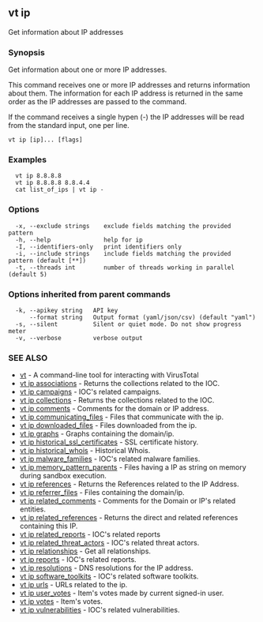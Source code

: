 ## vt ip

Get information about IP addresses

### Synopsis

Get information about one or more IP addresses.

This command receives one or more IP addresses and returns information about
them. The information for each IP address is returned in the same order as the
IP addresses are passed to the command.

If the command receives a single hypen (-) the IP addresses will be read from
the standard input, one per line.

```
vt ip [ip]... [flags]
```

### Examples

```
  vt ip 8.8.8.8
  vt ip 8.8.8.8 8.8.4.4
  cat list_of_ips | vt ip -
```

### Options

```
  -x, --exclude strings    exclude fields matching the provided pattern
  -h, --help               help for ip
  -I, --identifiers-only   print identifiers only
  -i, --include strings    include fields matching the provided pattern (default [**])
  -t, --threads int        number of threads working in parallel (default 5)
```

### Options inherited from parent commands

```
  -k, --apikey string   API key
      --format string   Output format (yaml/json/csv) (default "yaml")
  -s, --silent          Silent or quiet mode. Do not show progress meter
  -v, --verbose         verbose output
```

### SEE ALSO

* [vt](vt.md)	 - A command-line tool for interacting with VirusTotal
* [vt ip associations](vt_ip_associations.md)	 - Returns the collections related to the IOC.
* [vt ip campaigns](vt_ip_campaigns.md)	 - IOC's related campaigns.
* [vt ip collections](vt_ip_collections.md)	 - Returns the collections related to the IOC.
* [vt ip comments](vt_ip_comments.md)	 - Comments for the domain or IP address.
* [vt ip communicating_files](vt_ip_communicating_files.md)	 - Files that communicate with the ip.
* [vt ip downloaded_files](vt_ip_downloaded_files.md)	 - Files downloaded from the ip.
* [vt ip graphs](vt_ip_graphs.md)	 - Graphs containing the domain/ip.
* [vt ip historical_ssl_certificates](vt_ip_historical_ssl_certificates.md)	 - SSL certificate history.
* [vt ip historical_whois](vt_ip_historical_whois.md)	 - Historical Whois.
* [vt ip malware_families](vt_ip_malware_families.md)	 - IOC's related malware families.
* [vt ip memory_pattern_parents](vt_ip_memory_pattern_parents.md)	 - Files having a IP as string on memory during sandbox execution.
* [vt ip references](vt_ip_references.md)	 - Returns the References related to the IP Address.
* [vt ip referrer_files](vt_ip_referrer_files.md)	 - Files containing the domain/ip.
* [vt ip related_comments](vt_ip_related_comments.md)	 - Comments for the Domain or IP's related entities.
* [vt ip related_references](vt_ip_related_references.md)	 - Returns the direct and related references containing this IP.
* [vt ip related_reports](vt_ip_related_reports.md)	 - IOC's related reports
* [vt ip related_threat_actors](vt_ip_related_threat_actors.md)	 - IOC's related threat actors.
* [vt ip relationships](vt_ip_relationships.md)	 - Get all relationships.
* [vt ip reports](vt_ip_reports.md)	 - IOC's related reports.
* [vt ip resolutions](vt_ip_resolutions.md)	 - DNS resolutions for the IP address.
* [vt ip software_toolkits](vt_ip_software_toolkits.md)	 - IOC's related software toolkits.
* [vt ip urls](vt_ip_urls.md)	 - URLs related to the ip.
* [vt ip user_votes](vt_ip_user_votes.md)	 - Item's votes made by current signed-in user.
* [vt ip votes](vt_ip_votes.md)	 - Item's votes.
* [vt ip vulnerabilities](vt_ip_vulnerabilities.md)	 - IOC's related vulnerabilities.

